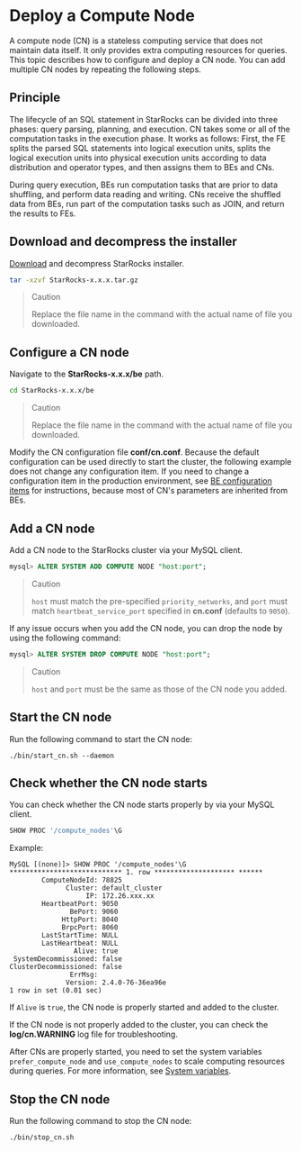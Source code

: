 # Deploy a Compute Node

A compute node (CN) is a stateless computing service that does not maintain data itself. It only provides extra computing resources for queries. This topic describes how to configure and deploy a CN node. You can add multiple CN nodes by repeating the following steps.

## Principle

The lifecycle of an SQL statement in StarRocks can be divided into three phases: query parsing, planning, and execution. CN takes some or all of the computation tasks in the execution phase. It works as follows: First, the FE splits the parsed SQL statements into logical execution units, splits the logical execution units into physical execution units according to data distribution and operator types, and then assigns them to BEs and CNs.

During query execution, BEs run computation tasks that are prior to data shuffling, and perform data reading and writing. CNs receive the shuffled data from BEs, run part of the computation tasks such as JOIN, and return the results to FEs.

## Download and decompress the installer

[Download](https://download.starrocks.com/en-US/download/community) and decompress StarRocks installer.

```bash
tar -xzvf StarRocks-x.x.x.tar.gz
```

> Caution
>
> Replace the file name in the command with the actual name of file you downloaded.

## Configure a CN node

Navigate to the **StarRocks-x.x.x/be** path.

```bash
cd StarRocks-x.x.x/be
```

> Caution
>
> Replace the file name in the command with the actual name of file you downloaded.

Modify the CN configuration file **conf/cn.conf**. Because the default configuration can be used directly to start the cluster, the following example does not change any configuration item. If you need to change a configuration item in the production environment, see [BE configuration items](../administration/Configuration.md#be-configuration-items) for instructions, because most of CN's parameters are inherited from BEs.

## Add a CN node

Add a CN node to the StarRocks cluster via your MySQL client.

```sql
mysql> ALTER SYSTEM ADD COMPUTE NODE "host:port";
```

> Caution
>
> `host` must match the pre-specified `priority_networks`, and `port` must match `heartbeat_service_port` specified in **cn.conf** (defaults to `9050`).

If any issue occurs when you add the CN node, you can drop the node by using the following command:

```sql
mysql> ALTER SYSTEM DROP COMPUTE NODE "host:port";
```

> Caution
>
> `host` and `port` must be the same as those of the CN node you added.

## Start the CN node

Run the following command to start the CN node:

```shell
./bin/start_cn.sh --daemon
```

## Check whether the CN node starts

You can check whether the CN node starts properly by via your MySQL client.

```sql
SHOW PROC '/compute_nodes'\G
```

Example:

```Plain Text
MySQL [(none)]> SHOW PROC '/compute_nodes'\G
**************************** 1. row ******************** ******
        ComputeNodeId: 78825
              Cluster: default_cluster
                   IP: 172.26.xxx.xx
        HeartbeatPort: 9050
               BePort: 9060
             HttpPort: 8040
             BrpcPort: 8060
        LastStartTime: NULL
        LastHeartbeat: NULL
                Alive: true
 SystemDecommissioned: false
ClusterDecommissioned: false
               ErrMsg:
              Version: 2.4.0-76-36ea96e
1 row in set (0.01 sec)
```

If `Alive` is `true`, the CN node is properly started and added to the cluster.

If the CN node is not properly added to the cluster, you can check the **log/cn.WARNING** log file for troubleshooting.

After CNs are properly started, you need to set the system variables `prefer_compute_node` and `use_compute_nodes` to scale computing resources during queries. For more information, see [System variables](../reference/System_variable.md).

## Stop the CN node

Run the following command to stop the CN node:

```bash
./bin/stop_cn.sh
```
